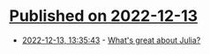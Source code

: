 # [Published on 2022-12-13](index.md)

* [2022-12-13, 13:35:43](https://lobste.rs/s/vleslg/what_s_great_about_julia) - [What's great about Julia?](https://viralinstruction.com/posts/goodjulia/)
